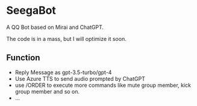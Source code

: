 # SeegaBot
A QQ Bot based on Mirai and ChatGPT.

The code is in a mass, but I will optimize it soon.

## Function
- Reply Message as gpt-3.5-turbo/gpt-4
- Use Azure TTS to send audio prompted by ChatGPT
- use /ORDER to execute more commands like mute group member, kick group member and so on.
- ...
